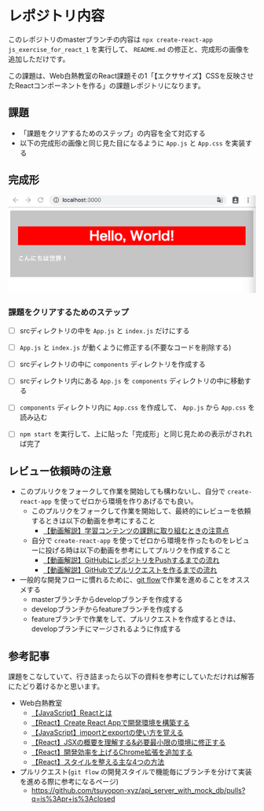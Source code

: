 # レポジトリ内容

このレポジトリのmasterブランチの内容は `npx create-react-app js_exercise_for_react_1` を実行して、 `README.md` の修正と、完成形の画像を追加しただけです。

この課題は、Web白熱教室のReact課題その1「【エクササイズ】CSSを反映させたReactコンポーネントを作る」の課題レポジトリになります。

## 課題

- 「課題をクリアするためのステップ」の内容を全て対応する
- 以下の完成形の画像と同じ見た目になるように `App.js` と `App.css` を実装する

## 完成形

![](images_for_exercise/compliete_for_react_1.png)

### 課題をクリアするためのステップ

- [ ] srcディレクトリの中を `App.js` と `index.js` だけにする
- [ ] `App.js` と `index.js` が動くように修正する(不要なコードを削除する)
- [ ] srcディレクトリの中に `components` ディレクトリを作成する
- [ ] srcディレクトリ内にある `App.js` を `components` ディレクトリの中に移動する
- [ ] `components` ディレクトリ内に `App.css` を作成して、 `App.js` から `App.css` を読み込む
- [ ] `npm start` を実行して、上に貼った「完成形」と同じ見ための表示がされれば完了


## レビュー依頼時の注意

- このプルリクをフォークして作業を開始しても構わないし、自分で `create-react-app` を使ってゼロから環境を作りあげるでも良い。
    - このプルリクをフォークして作業を開始して、最終的にレビューを依頼するときは以下の動画を参考にすること
        - [【動画解説】学習コンテンツの課題に取り組むときの注意点](https://tsuyopon.xyz/learning-contents/github/when-you-try-the-excercise-of-learning-contents/)
    - 自分で `create-react-app` を使ってゼロから環境を作ったものをレビューに投げる時は以下の動画を参考にしてプルリクを作成すること
        - [【動画解説】GitHubにレポジトリをPushするまでの流れ](https://tsuyopon.xyz/learning-contents/github/how-to-push-a-local-repository-to-the-github/)
        - [【動画解説】GitHubでプルリクエストを作るまでの流れ](https://tsuyopon.xyz/learning-contents/github/how-to-create-a-pull-request-on-github/)
- 一般的な開発フローに慣れるために、[git flow](https://qiita.com/KosukeSone/items/514dd24828b485c69a05)で作業を進めることをオススメする
    - masterブランチからdevelopブランチを作成する
    - developブランチからfeatureブランチを作成する
    - featureブランチで作業をして、プルリクエストを作成するときは、developブランチにマージされるように作成する

## 参考記事

課題をこなしていて、行き詰まったら以下の資料を参考にしていただければ解答にたどり着けるかと思います。

- Web白熱教室
    - [【JavaScript】Reactとは](https://tsuyopon.xyz/learning-contents/web-dev/javascript/react/what-is-the-react/)
    - [【React】Create React Appで開発環境を構築する](https://tsuyopon.xyz/learning-contents/web-dev/javascript/react/setup-env-with-create-react-app/)
    - [【JavaScript】importとexportの使い方を覚える](https://tsuyopon.xyz/learning-contents/web-dev/javascript/react/how-to-use-import-and-export/)
    - [【React】JSXの概要を理解する&必要最小限の環境に修正する](https://tsuyopon.xyz/learning-contents/web-dev/javascript/react/what-is-the-jsx-and-modify-env/)
    - [【React】開発効率を上げるChrome拡張を追加する](https://tsuyopon.xyz/learning-contents/web-dev/javascript/react/add-react-developer-tools/)
    - [【React】スタイルを整える主な4つの方法](https://tsuyopon.xyz/learning-contents/web-dev/javascript/react/attaching-styles-in-4-ways/)
- プルリクエスト(`git flow` の開発スタイルで機能毎にブランチを分けて実装を進める際に参考になるページ)
    - https://github.com/tsuyopon-xyz/api_server_with_mock_db/pulls?q=is%3Apr+is%3Aclosed